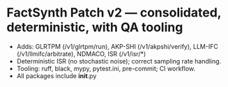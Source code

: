 
# FactSynth Patch v2 — consolidated, deterministic, with QA tooling

- Adds: GLRTPM (/v1/glrtpm/run), AKP-SHI (/v1/akpshi/verify),
  LLM-IFC (/v1/llmifc/arbitrate), NDMACO, ISR (/v1/isr/*)
- Deterministic ISR (no stochastic noise); correct sampling rate handling.
- Tooling: ruff, black, mypy, pytest.ini, pre-commit; CI workflow.
- All packages include __init__.py
